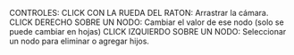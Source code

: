 CONTROLES:
CLICK CON LA RUEDA DEL RATON: Arrastrar la cámara.
CLICK DERECHO SOBRE UN NODO: Cambiar el valor de ese nodo (solo se puede cambiar en hojas)
CLICK IZQUIERDO SOBRE UN NODO: Seleccionar un nodo para eliminar o agregar hijos.
